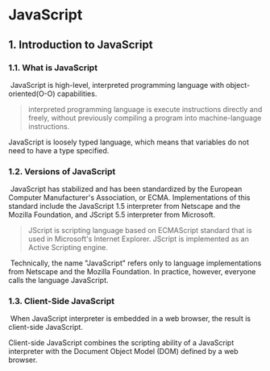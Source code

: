 # JavaScript

## 1. Introduction to JavaScript

### 1.1. What is JavaScript

​	JavaScript is high-level, interpreted programming language with object-oriented(O-O) capabilities.

>  interpreted programming language is execute instructions directly and freely, without previously compiling a program into machine-language instructions.

JavaScript is loosely typed language, which means that variables do not need to have a type specified.

### 1.2. Versions of JavaScript

​	JavaScript has stabilized and has been standardized by the European Computer Manufacturer's Association, or ECMA. Implementations of this standard include the JavaScript 1.5 interpreter from Netscape and the Mozilla Foundation,  and JScript 5.5 interpreter from Microsoft.

> JScript is scripting language based on ECMAScript standard that is used in Microsoft's Internet Explorer. JScript is implemented as an Active Scripting engine.

​	Technically, the name "JavaScript" refers only to language implementations from Netscape and the Mozilla Foundation. In practice, however, everyone calls the language JavaScript.

### 1.3. Client-Side JavaScript

​	When JavaScript interpreter is embedded in a web browser, the result is client-side JavaScript. 

Client-side JavaScript combines the scripting ability of a JavaScript interpreter with the Document Object Model (DOM) defined by a web browser. 

